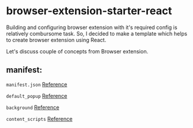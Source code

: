 # browser-extension-starter-react

Building and configuring browser extension with it's required config is relatively combursome task. So, I decided to make a template which helps to create browser extension using React.

Let's discuss couple of concepts from Browser extension.

## manifest:

`manifest.json` [Reference](https://developer.mozilla.org/en-US/docs/Mozilla/Add-ons/WebExtensions/manifest.json "Reference")

`default_popup` [Reference](https://developer.chrome.com/extensions/browserAction "Reference")

`background` [Reference](https://developer.mozilla.org/en-US/docs/Mozilla/Add-ons/WebExtensions/Anatomy_of_a_WebExtension#Background_scripts "Reference")

`content_scripts` [Reference](https://developer.mozilla.org/en-US/docs/Mozilla/Add-ons/WebExtensions/Content_scripts "Reference")
